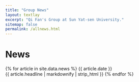 ```yaml
---
title: "Group News"
layout: textlay
excerpt: "Qi Fan's Group at Sun Yat-sen University."
sitemap: false
permalink: /allnews.html
---
```


# News

{% for article in site.data.news %}
{{ article.date }} <br> {{ article.headline | markdownify | strip_html }}
{% endfor %}
